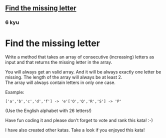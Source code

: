<h2><a href=https://www.codewars.com/kata/5839edaa6754d6fec10000a2/train/python target="_blank">Find the missing letter</a></h2><h3>6 kyu</h3><h1 id="find-the-missing-letter">Find the missing letter</h1><p>Write a method that takes an array of consecutive (increasing) letters as input and that returns the missing letter in the array.</p><p>You will always get an valid array. And it will be always exactly one letter be missing. The length of the array will always be at least 2.<br>The array will always contain letters in only one case.</p><p>Example:</p><pre><code>['a','b','c','d','f'] -&gt; 'e'['O','Q','R','S'] -&gt; 'P'</code></pre><p>(Use the English alphabet with 26 letters!)</p><p>Have fun coding it and please don't forget to vote and rank this kata! :-) </p><p>I have also created other katas. Take a look if you enjoyed this kata!</p>